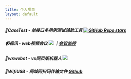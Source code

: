 ```yaml
---
title: 个人项目
layout: default
---
```


##### 🔧CaseTest - 单接口多用例测试辅助工具 [![GitHub Repo stars](https://img.shields.io/github/stars/WesleyOne/case-test?style=social)](https://github.com/WesleyOne/case-test)
##### 📹视讯 - web视频会议 [![](https://gitee.com/OpenVidu_CN/shixun-server/badge/star.svg?theme=dark)](https://gitee.com/OpenVidu_CN/shixun-server) ｜[会议监控](https://gitee.com/OpenVidu_CN/inspectorcn)
##### 🤖️wxwobot - vx网页版机器人 [![](https://gitee.com/wesleyOne/wxwobot/badge/star.svg?theme=dark)](https://gitee.com/wesleyOne/wxwobot)
##### 🔌WifiUSB - 局域网扫码传输文件 [Github](https://gitee.com/wesleyOne/WifiUSB)


